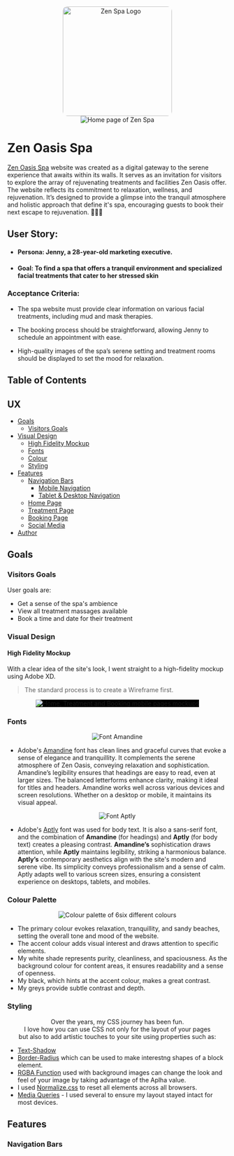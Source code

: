 <div align="center">
  <img src="assets/images/spa-logo-text-readme.png" style="border-radius: 10px; width: 250px" alt="Zen Spa Logo">
</div>
<div align="center">
  <img src="assets/images/zen-oasis-all-devices.png" alt="Home page of Zen Spa">
</div>

# Zen Oasis Spa

[Zen Oasis Spa](https://samatkinsonmodeste.github.io/ci-p-one-zen-oasis-spa/index.html) website was created as a digital gateway to the serene experience that awaits within its walls. It serves as an invitation for visitors to explore the array of rejuvenating treatments and facilities Zen Oasis offer. The website reflects its commitment to relaxation, wellness, and rejuvenation. It’s designed to provide a glimpse into the tranquil atmosphere and holistic approach that define it's spa, encouraging guests to book their next escape to rejuvenation. 🌸💆‍♀️

## User Story:

- #### Persona: Jenny, a 28-year-old marketing executive.
- #### Goal: To find a spa that offers a tranquil environment and specialized facial treatments that cater to her stressed skin

### Acceptance Criteria:

- The spa website must provide clear information on various facial treatments, including mud and mask therapies.

- The booking process should be straightforward, allowing Jenny to schedule an appointment with ease.

- High-quality images of the spa’s serene setting and treatment rooms should be displayed to set the mood for relaxation.

## Table of Contents

## UX

- [Goals](#goals)
  - [Visitors Goals](#visitors-goals)
- [Visual Design](#visual-design)
  - [High Fidelity Mockup](#high-fidelity-mockup)
  - [Fonts](#fonts)
  - [Colour](#colour-palette)
  - [Styling](#styling)
- [Features](#features)
  - [Navigation Bars](#naviagation-bars)
    - [Mobile Navigation](mobile-navigation)
    - [Tablet & Desktop Navigation](tablet-desktop-navigation)
  - [Home Page](#home-page)
  - [Treatment Page](#treatment-page)
  - [Booking Page ](#booking-page)
  - [Social Media](social-media)
- [Author](#author)

## Goals

### Visitors Goals

User goals are:

- Get a sense of the spa's ambience
- View all treatment massages available
- Book a time and date for their treatment

### Visual Design

#### High Fidelity Mockup

With a clear idea of the site's look, I went straight to a high-fidelity mockup using Adobe XD.

> The standard process is to create a Wireframe first.

<div align="center">
  <img src="assets/images/high-f-mockups.png" style="background-color:black" alt="Home, Treatment and Booking mobile pages mockups">
</div>

### Fonts

<div align="center">
  <img src="assets/images/amandine-font.png" alt="Font Amandine">
</div>

- Adobe's [Amandine](https://fonts.adobe.com/fonts/amandine) font has clean lines and graceful curves that evoke a sense of elegance and tranquillity.
  It complements the serene atmosphere of Zen Oasis, conveying relaxation and sophistication.
  Amandine’s legibility ensures that headings are easy to read, even at larger sizes. The balanced letterforms enhance clarity, making it ideal for titles and headers. Amandine works well across various devices and screen resolutions. Whether on a desktop or mobile, it maintains its visual appeal.

<div align="center">
  <img src="assets/images/aptly-font.png" alt="Font Aptly">
</div>

- Adobe's [Aptly](https://fonts.adobe.com/fonts/aptly) font was used for body text. It is also a sans-serif font, and the combination of **Amandine** (for headings) and **Aptly** (for body text) creates a pleasing contrast. **Amandine’s** sophistication draws attention, while **Aptly** maintains legibility, striking a harmonious balance.
  **Aptly’s** contemporary aesthetics align with the site's modern and serene vibe. Its simplicity conveys professionalism and a sense of calm. Aptly adapts well to various screen sizes, ensuring a consistent experience on desktops, tablets, and mobiles.

### Colour Palette

<div align="center">
  <img src="assets/images/color-palette.png" alt="Colour palette of 6six different colours">
</div>

- The primary colour evokes relaxation, tranquillity, and sandy beaches, setting the overall tone and mood of the website.
- The accent colour adds visual interest and draws attention to specific elements.
- My white shade represents purity, cleanliness, and spaciousness. As the background colour for content areas, it ensures readability and a sense of openness.
- My black, which hints at the accent colour, makes a great contrast.
- My greys provide subtle contrast and depth.

### Styling

<div align="center">
Over the years, my CSS journey has been fun.<br>
I love how you can use CSS not only for the layout of your pages <br> but also to add artistic touches to your site using properties such as:
 </div>

- [Text-Shadow](https://www.w3schools.com/cssref/css3_pr_text-shadow.php)
- [Border-Radius](https://www.w3schools.com/cssref/css3_pr_border-radius.php) which can be used to make interestng shapes of a block element.
- [RGBA Function](https://css-tricks.com/the-power-of-rgba/) used with background images can change the look and feel of your image by taking advantage of the Aplha value.
- I used [Normalize.css](https://necolas.github.io/normalize.css/) to reset all elements across all browsers.
- [Media Queries](https://www.w3schools.com/cssref/css3_pr_mediaquery.php) - I used several to ensure my layout stayed intact for most devices.

## Features

### Navigation Bars
